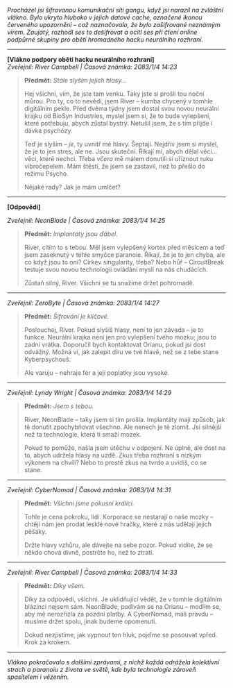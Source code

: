 _Procházel jsi šifrovanou komunikační sítí gangu, když jsi narazil na zvláštní vlákno. Bylo ukryto hluboko v jejich datové cache, označené ikonou červeného upozornění – což naznačovalo, že bylo zašifrované neznámým virem. Zaujatý, rozhodl ses to dešifrovat a ocitl ses při čtení online podpůrné skupiny pro oběti hromadného hacku neurálního rozhraní._

---

**[Vlákno podpory obětí hacku neurálního rozhraní]**  
_Zveřejnil: River Campbell | Časová známka: 2083/1/4 14:23_

> **Předmět:** _Stále slyším jejich hlasy..._
>
> Hej všichni, vím, že jste tam venku. Taky jste si prošli tou noční můrou. Pro ty, co to nevědí, jsem River – kumba chycený v tomhle digitálním pekle. Před dvěma týdny jsem dostal svou novou neurální krajku od BioSyn Industries, myslel jsem si, že to bude vylepšení, které potřebuju, abych zůstal bystrý. Netušil jsem, že s tím přijde i dávka psychózy.
>
> Teď je slyším – _je_, ty uvnitř mé hlavy. Šeptají. Nejdřív jsem si myslel, že je to jen stres, ale ne. Jsou skuteční. Říkají mi, abych dělal věci... věci, které nechci. Třeba _včera_ mě málem donutili si uříznout ruku vibročepelem. Mám štěstí, že jsem se zastavil, než to přešlo do režimu Psycho.
>
> Nějaké rady? Jak je mám umlčet?

---

**[Odpovědi]**

_Zveřejnil: NeonBlade | Časová známka: 2083/1/4 14:25_

> **Předmět:** _Implantáty jsou ďábel._
>
> River, cítím to s tebou. Měl jsem vylepšený kortex před měsícem a teď jsem zaseknutý v téhle smyčce paranoie. Říkají, že je to jen chyba, ale co když jsou to oni? Církev singularity, třeba? Nebo hůř – CircuitBreak testuje svou novou technologii ovládání mysli na nás chudácích.
>
> Zůstaň silný, River. Všichni se tu snažíme držet pohromadě.

---

_Zveřejnil: ZeroByte | Časová známka: 2083/1/4 14:27_

> **Předmět:** _Šifrování je klíčové._
>
> Poslouchej, River. Pokud slyšíš hlasy, není to jen závada – je to funkce. Neurální krajka není jen pro vylepšení tvého mozku; jsou to zadní vrátka. Doporučil bych kontaktovat Orianu, pokud jsi dost odvážný. Možná ví, jak zalepit díru ve tvé hlavě, než se z tebe stane Kyberpsychouš.
>
> Ale varuju – nehraje fér a její poplatky jsou vysoké.

---

_Zveřejnil: Lyndy Wright | Časová známka: 2083/1/4 14:29_

> **Předmět:** _Jsem s tebou._
>
> River, NeonBlade – taky jsem si tím prošla. Implantáty mají způsob, jak tě donutit zpochybňovat všechno. Ale nenech je tě zlomit. Jsi silnější než ta technologie, která ti smaží mozek.
>
> Pokud to pomůže, našla jsem útěchu v odpojení. Ne úplně, ale dost na to, abych udržela hlasy na uzdě. Zkus třeba rozhraní s nízkým výkonem na chvíli? Nebo to prostě zkus na tvrdo a uvidíš, co se stane.

---

_Zveřejnil: CyberNomad | Časová známka: 2083/1/4 14:31_

> **Předmět:** _Všichni jsme pokusní králíci._
>
> Tohle je cena pokroku, lidi. Korporace se nestarají o naše mozky – chtějí nám jen prodat lesklé nové hračky, které z nás udělají jejich pěšáky.
>
> Držte hlavy vzhůru, ale dávejte na sebe pozor. Pokud vidíte, že se někdo chová divně, postrčte ho, než to ztratí.

---

_Zveřejnil: River Campbell | Časová známka: 2083/1/4 14:33_

> **Předmět:** _Díky všem._
>
> Díky za odpovědi, všichni. Je uklidňující vědět, že v tomhle digitálním blázinci nejsem sám. NeonBlade, podívám se na Orianu – modlím se, aby mě nerozřízla za pozdní platby. A CyberNomad, máš pravdu – musíme držet spolu, jinak budeme opomenuti.
>
> Dokud nezjistíme, jak vypnout ten hluk, pojďme se posouvat vpřed. Krok za krokem.

---

_Vlákno pokračovalo s dalšími zprávami, z nichž každá odrážela kolektivní strach a paranoiu z života ve světě, kde byla technologie zároveň spasitelem i vězením._
